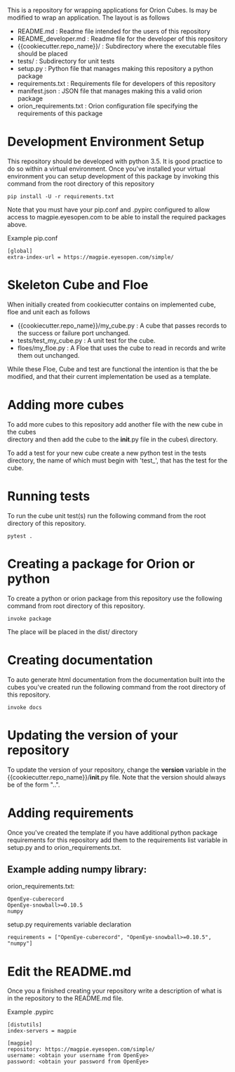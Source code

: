 This is a repository for wrapping applications for Orion Cubes.  Is may be modified 
to wrap an application.  The layout is as follows

  * README.md : Readme file intended for the users of this repository
  * README_developer.md : Readme file for the developer of this repository
  * {{cookiecutter.repo_name}}/ : Subdirectory where the executable files should be placed
  * tests/ : Subdirectory for unit tests
  * setup.py : Python file that manages making this repository a python package
  * requirements.txt : Requirements file for developers of this repository
  * manifest.json : JSON file that manages making this a valid orion package
  * orion_requirements.txt : Orion configuration file specifying the requirements of this package
  

# Development Environment Setup

This repository should be developed with python 3.5.  It is good practice to do so
within a virtual environment.  Once you've installed your virtual environment you
can setup development of this package by invoking this command from the root directory
of this repository

    pip install -U -r requirements.txt
    
Note that you must have your pip.conf and .pypirc configured to allow access to
magpie.eyesopen.com to be able to install the required packages above.  

Example pip.conf

    [global]
    extra-index-url = https://magpie.eyesopen.com/simple/ 

# Skeleton Cube and Floe

When initially created from cookiecutter contains on implemented cube, floe and unit
each as follows
 
  * {{cookiecutter.repo_name}}/my_cube.py : A cube that passes records to the success or failure port unchanged.
  * tests/test_my_cube.py : A unit test for the cube.
  * floes/my_floe.py : A Floe that uses the cube to read in records and write them out unchanged.

While these Floe, Cube and test are functional the intention is that the be modified,
and that their current implementation be used as a template.

# Adding more cubes

To add more cubes to this repository add another file with the new cube in the cubes\
directory and then add the cube to the __init__.py file in the cubes\ directory.

To add a test for your new cube create a new python test in the tests directory,
the name of which must begin with 'test_', that has the test for the cube.
 
# Running tests

To run the cube unit test(s) run the following command from the root directory of this
repository.

    pytest .

# Creating a package for Orion or python

To create a python or orion package from this repository use the following command from
root directory of this repository.

    invoke package
    
The place will be placed in the dist/ directory

# Creating documentation

To auto generate html documentation from the documentation built into the cubes you've
created run the following command from the root directory of this repository.

    invoke docs

# Updating the version of your repository

To update the version of your repository, change the __version__ variable in the
{{cookiecutter.repo_name}}/__init__.py file.  Note that the version should always
be of the form "<major version number>.<minor version number>.<bugfixnumber>".

# Adding requirements
Once you've created the template if you have additional python package requirements
for this repository add them to the requirements list variable in setup.py and to 
orion_requirements.txt.

## Example adding numpy library:

orion_requirements.txt:

    OpenEye-cuberecord
    OpenEye-snowball>=0.10.5
    numpy
    
setup.py requirements variable declaration

    requirements = ["OpenEye-cuberecord", "OpenEye-snowball>=0.10.5", "numpy"]
    
# Edit the README.md

Once you a finished creating your repository write a description of what is
in the repository to the README.md file.

Example .pypirc

    [distutils]
    index-servers = magpie
    
    [magpie]
    repository: https://magpie.eyesopen.com/simple/
    username: <obtain your username from OpenEye>
    password: <obtain your password from OpenEye>



